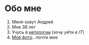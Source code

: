 # Обо мне
1. Меня зовут Андрей
2. Мне 38 лет
3. Учусь в [нетологии](https://netology.ru/) (_хочу уйти в IT_)
4. [Моё фото](https://www.prints4u.net/wp-content/uploads/2019/11/Shagrath_001-323x460.jpg)...почти мое
   
